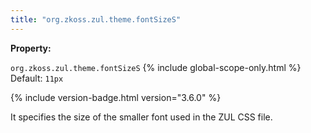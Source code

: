 ```yaml
---
title: "org.zkoss.zul.theme.fontSizeS"
---
```


**Property:**

`org.zkoss.zul.theme.fontSizeS`
{% include global-scope-only.html %}
Default: `11px`

{% include version-badge.html version="3.6.0" %}

It specifies the size of the smaller font used in the ZUL CSS file.

